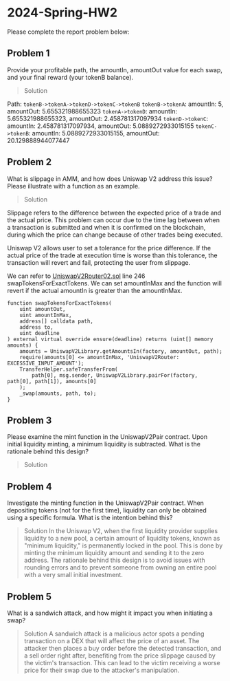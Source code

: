 # 2024-Spring-HW2

Please complete the report problem below:

## Problem 1

Provide your profitable path, the amountIn, amountOut value for each swap, and your final reward (your tokenB balance).

> Solution

Path: `tokenB->tokenA->tokenD->tokenC->tokenB`
`tokenB->tokenA`: amountIn: 5, amountOut: 5.655321988655323
`tokenA->tokenD`: amountIn: 5.655321988655323, amountOut: 2.458781317097934
`tokenD->tokenC`: amountIn: 2.458781317097934, amountOut: 5.0889272933015155
`tokenC->tokenB`: amountIn: 5.0889272933015155, amountOut: 20.129888944077447

## Problem 2

What is slippage in AMM, and how does Uniswap V2 address this issue? Please illustrate with a function as an example.

> Solution

Slippage refers to the difference between the expected price of a trade and the actual price. This problem can occur due to the time lag between when a transaction is submitted and when it is confirmed on the blockchain, during which the price can change because of other trades being executed.

Uniswap V2 allows user to set a tolerance for the price difference. If the actual price of the trade at execution time is worse than this tolerance, the transaction will revert and fail, protecting the user from slippage.

We can refer to [UniswapV2Router02.sol](https://github.com/Uniswap/v2-periphery/blob/0335e8f7e1bd1e8d8329fd300aea2ef2f36dd19f/contracts/UniswapV2Router02.sol#L246) line 246 swapTokensForExactTokens. We can set amountInMax and the function will revert if the actual amountIn is greater than the amountInMax.

```solidity
function swapTokensForExactTokens(
    uint amountOut,
    uint amountInMax,
    address[] calldata path,
    address to,
    uint deadline
) external virtual override ensure(deadline) returns (uint[] memory amounts) {
    amounts = UniswapV2Library.getAmountsIn(factory, amountOut, path);
    require(amounts[0] <= amountInMax, 'UniswapV2Router: EXCESSIVE_INPUT_AMOUNT');
    TransferHelper.safeTransferFrom(
        path[0], msg.sender, UniswapV2Library.pairFor(factory, path[0], path[1]), amounts[0]
    );
    _swap(amounts, path, to);
}
```

## Problem 3

Please examine the mint function in the UniswapV2Pair contract. Upon initial liquidity minting, a minimum liquidity is subtracted. What is the rationale behind this design?

> Solution

## Problem 4

Investigate the minting function in the UniswapV2Pair contract. When depositing tokens (not for the first time), liquidity can only be obtained using a specific formula. What is the intention behind this?

> Solution
In the Uniswap V2, when the first liquidity provider supplies liquidity to a new pool, a certain amount of liquidity tokens, known as "minimum liquidity," is permanently locked in the pool. This is done by minting the minimum liquidity amount and sending it to the zero address. The rationale behind this design is to avoid issues with rounding errors and to prevent someone from owning an entire pool with a very small initial investment.

## Problem 5

What is a sandwich attack, and how might it impact you when initiating a swap?

> Solution
A sandwich attack is a malicious actor spots a pending transaction on a DEX that will affect the price of an asset. The attacker then places a buy order before the detected transaction, and a sell order right after, benefiting from the price slippage caused by the victim's transaction. This can lead to the victim receiving a worse price for their swap due to the attacker's manipulation.
